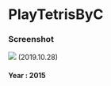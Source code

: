 # PlayTetrisByC

### Screenshot

![](https://user-images.githubusercontent.com/41619898/67725077-71693e00-fa24-11e9-8453-76f50d4002e3.png)
(2019.10.28)

#### Year : 2015
